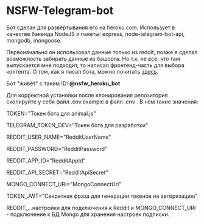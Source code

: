 # NSFW-Telegram-bot

Бот сделан для развёртывания его на heroku.com. Использует в качестве бэкенда NodeJS и пакеты: express, node-telegram-bot-api, mongodb, mongoose.

Первоначально он использовал данные только из reddit, позже я сделал возможность забирать данные из башорга. Но т.к. не все, что там выпускается мне подходит, то написал фронтенд-часть для выбора контента. О том, как я писал бота, можно почитать [здесь](https://dev.to/slkarol/series/10480).

Бот "живёт" с таким ID: **@nsfw_heroku_bot**

Для корректной установки после клонирования репозитория скопируйте у себя файл .env.example в файл .env . В нём такие значения:

TOKEN="Токен бота для animal.js"

TELEGRAM_TOKEN_DEV="Токен бота для разработки"

REDDIT_USER_NAME="RedditUserName"

REDDIT_PASSWORD="RedditPassword"

REDDIT_APP_ID="RedditAppId"

REDDIT_API_SECRET="RedditApiSecret"

MONGO_CONNECT_URI="MongoConnectUri"

TOKEN_JWT="Секретная фраза для генерации токенов на авторизацию"

REDDIT\_...настройки для подключения к Reddit и MONGO_CONNECT_URI - подключение к БД Mongo для хранения настроек подписки.

